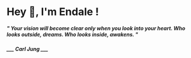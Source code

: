 <h1 title="head"> Hey 👋, I'm Endale !</h1>

**<h5><i>" Your vision will become clear only when you look into your heart. Who looks outside, dreams. Who looks inside, awakens. "</i></h5>**

*<b>___ Carl Jung ___</b>*
